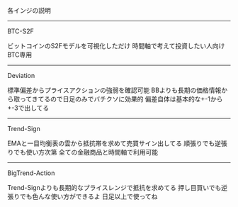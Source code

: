 各インジの説明

---------------------------------------------------------------------------------

BTC-S2F

ビットコインのS2Fモデルを可視化しただけ
時間軸で考えて投資したい人向け
BTC専用

---------------------------------------------------------------------------------

Deviation

標準偏差からプライスアクションの強弱を確認可能
BBよりも長期の価格情報から取ってきてるので日足のみでバチクソに効果的
偏差自体は基本的な+-1から+-3で出してる

---------------------------------------------------------------------------------

Trend-Sign 

EMAと一目均衡表の雲から抵抗帯を求めて売買サイン出してる
順張りでも逆張りでも使い方次第
全ての金融商品と時間軸で利用可能

---------------------------------------------------------------------------------

BigTrend-Action

Trend-Signよりも長期的なプライスレンジで抵抗を求めてる
押し目買いでも逆張りでも色んな使い方ができるよ
日足以上で使ってね
